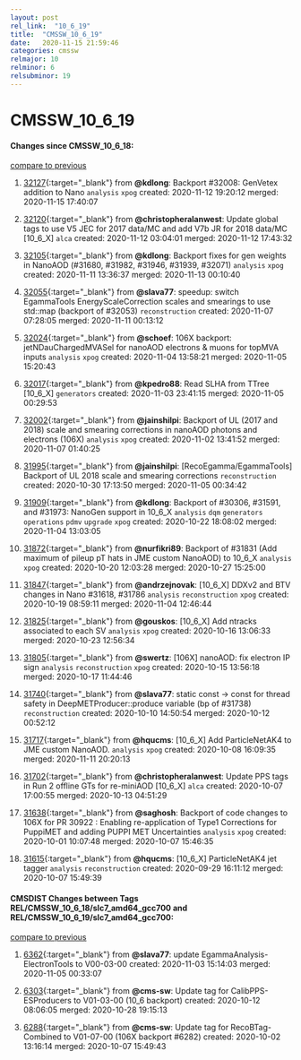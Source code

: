 ```yaml
---
layout: post
rel_link:  "10_6_19"
title:  "CMSSW_10_6_19"
date:   2020-11-15 21:59:46
categories: cmssw
relmajor: 10
relminor: 6
relsubminor: 19
---
```


# CMSSW_10_6_19
#### Changes since CMSSW_10_6_18:
[compare to previous](https://github.com/cms-sw/cmssw/compare/CMSSW_10_6_18...CMSSW_10_6_19)



1. [32127](http://github.com/cms-sw/cmssw/pull/32127){:target="_blank"}  from **@kdlong**: Backport #32008: GenVetex addition to Nano  `analysis`  `xpog`  created: 2020-11-12 19:20:12 merged: 2020-11-15 17:40:07



2. [32120](http://github.com/cms-sw/cmssw/pull/32120){:target="_blank"}  from **@christopheralanwest**: Update global tags to use V5 JEC for 2017 data/MC and add V7b JR for 2018 data/MC [10_6_X] `alca`  created: 2020-11-12 03:04:01 merged: 2020-11-12 17:43:32



3. [32105](http://github.com/cms-sw/cmssw/pull/32105){:target="_blank"}  from **@kdlong**: Backport fixes for gen weights in NanoAOD (#31680, #31982, #31946, #31939, #32071) `analysis`  `xpog`  created: 2020-11-11 13:36:37 merged: 2020-11-13 00:10:40



4. [32055](http://github.com/cms-sw/cmssw/pull/32055){:target="_blank"}  from **@slava77**: speedup: switch EgammaTools EnergyScaleCorrection scales and smearings to use std::map (backport of #32053) `reconstruction`  created: 2020-11-07 07:28:05 merged: 2020-11-11 00:13:12



5. [32024](http://github.com/cms-sw/cmssw/pull/32024){:target="_blank"}  from **@schoef**: 106X backport: jetNDauChargedMVASel for nanoAOD electrons & muons for topMVA inputs `analysis`  `xpog`  created: 2020-11-04 13:58:21 merged: 2020-11-05 15:20:43



6. [32017](http://github.com/cms-sw/cmssw/pull/32017){:target="_blank"}  from **@kpedro88**: Read SLHA from TTree [10_6_X] `generators`  created: 2020-11-03 23:41:15 merged: 2020-11-05 00:29:53



7. [32002](http://github.com/cms-sw/cmssw/pull/32002){:target="_blank"}  from **@jainshilpi**: Backport of UL (2017 and 2018) scale and smearing corrections in nanoAOD photons and electrons (106X) `analysis`  `xpog`  created: 2020-11-02 13:41:52 merged: 2020-11-07 01:40:25



8. [31995](http://github.com/cms-sw/cmssw/pull/31995){:target="_blank"}  from **@jainshilpi**: [RecoEgamma/EgammaTools] Backport of UL 2018 scale and smearing corrections `reconstruction`  created: 2020-10-30 17:13:50 merged: 2020-11-05 00:34:42



9. [31909](http://github.com/cms-sw/cmssw/pull/31909){:target="_blank"}  from **@kdlong**: Backport of #30306, #31591, and  #31973: NanoGen support in 10_6_X `analysis`  `dqm`  `generators`  `operations`  `pdmv`  `upgrade`  `xpog`  created: 2020-10-22 18:08:02 merged: 2020-11-04 13:03:05



10. [31872](http://github.com/cms-sw/cmssw/pull/31872){:target="_blank"}  from **@nurfikri89**: Backport of #31831 (Add maximum of pileup pT hats in JME custom NanoAOD) to 10_6_X `analysis`  `xpog`  created: 2020-10-20 12:03:28 merged: 2020-10-27 15:25:00



11. [31847](http://github.com/cms-sw/cmssw/pull/31847){:target="_blank"}  from **@andrzejnovak**: [10_6_X] DDXv2 and BTV changes in Nano #31618, #31786 `analysis`  `reconstruction`  `xpog`  created: 2020-10-19 08:59:11 merged: 2020-11-04 12:46:44



12. [31825](http://github.com/cms-sw/cmssw/pull/31825){:target="_blank"}  from **@gouskos**: [10_6_X] Add ntracks associated to each SV `analysis`  `xpog`  created: 2020-10-16 13:06:33 merged: 2020-10-23 12:56:34



13. [31805](http://github.com/cms-sw/cmssw/pull/31805){:target="_blank"}  from **@swertz**: [106X] nanoAOD: fix electron IP sign  `analysis`  `reconstruction`  `xpog`  created: 2020-10-15 13:56:18 merged: 2020-10-17 11:44:46



14. [31740](http://github.com/cms-sw/cmssw/pull/31740){:target="_blank"}  from **@slava77**: static const -> const for thread safety in DeepMETProducer::produce variable (bp of #31738) `reconstruction`  created: 2020-10-10 14:50:54 merged: 2020-10-12 00:52:12



15. [31717](http://github.com/cms-sw/cmssw/pull/31717){:target="_blank"}  from **@hqucms**: [10_6_X] Add ParticleNetAK4 to JME custom NanoAOD. `analysis`  `xpog`  created: 2020-10-08 16:09:35 merged: 2020-11-11 20:20:13



16. [31702](http://github.com/cms-sw/cmssw/pull/31702){:target="_blank"}  from **@christopheralanwest**: Update PPS tags in Run 2 offline GTs for re-miniAOD [10_6_X] `alca`  created: 2020-10-07 17:00:55 merged: 2020-10-13 04:51:29



17. [31638](http://github.com/cms-sw/cmssw/pull/31638){:target="_blank"}  from **@saghosh**: Backport of code changes to 106X for PR 30922 : Enabling re-application of Type1 Corrections for PuppiMET and adding PUPPI MET Uncertainties `analysis`  `xpog`  created: 2020-10-01 10:07:48 merged: 2020-10-07 15:46:35



18. [31615](http://github.com/cms-sw/cmssw/pull/31615){:target="_blank"}  from **@hqucms**: [10_6_X] ParticleNetAK4 jet tagger `analysis`  `reconstruction`  created: 2020-09-29 16:11:12 merged: 2020-10-07 15:49:39



#### CMSDIST Changes between Tags REL/CMSSW_10_6_18/slc7_amd64_gcc700 and REL/CMSSW_10_6_19/slc7_amd64_gcc700:
[compare to previous](https://github.com/cms-sw/cmsdist/compare/REL/CMSSW_10_6_18/slc7_amd64_gcc700...REL/CMSSW_10_6_19/slc7_amd64_gcc700)



1. [6362](http://github.com/cms-sw/cmsdist/pull/6362){:target="_blank"}  from **@slava77**: update EgammaAnalysis-ElectronTools to V00-03-00 created: 2020-11-03 15:14:03 merged: 2020-11-05 00:33:07

2. [6303](http://github.com/cms-sw/cmsdist/pull/6303){:target="_blank"}  from **@cms-sw**:  Update tag for CalibPPS-ESProducers to V01-03-00 (10_6 backport) created: 2020-10-12 08:06:05 merged: 2020-10-28 19:15:13

3. [6288](http://github.com/cms-sw/cmsdist/pull/6288){:target="_blank"}  from **@cms-sw**: Update tag for RecoBTag-Combined to V01-07-00 (106X backport #6282) created: 2020-10-02 13:16:14 merged: 2020-10-07 15:49:43
